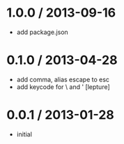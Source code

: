 
1.0.0 / 2013-09-16
==================

 * add package.json

0.1.0 / 2013-04-28
==================

  * add comma, alias escape to esc
  * add keycode for \ and ' [lepture]

0.0.1 / 2013-01-28
==================

  * initial
